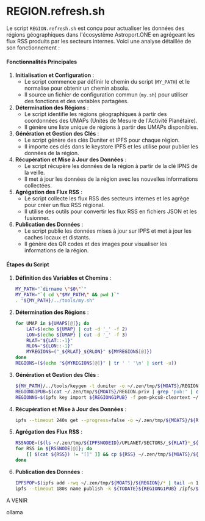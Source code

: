 # REGION.refresh.sh

Le script `REGION.refresh.sh` est conçu pour actualiser les données des régions géographiques dans l'écosystème Astroport.ONE en agrégeant les flux RSS produits par les secteurs internes. Voici une analyse détaillée de son fonctionnement :

#### Fonctionnalités Principales

1. **Initialisation et Configuration** :
   * Le script commence par définir le chemin du script (`MY_PATH`) et le normalise pour obtenir un chemin absolu.
   * Il source un fichier de configuration commun (`my.sh`) pour utiliser des fonctions et des variables partagées.
2. **Détermination des Régions** :
   * Le script identifie les régions géographiques à partir des coordonnées des UMAPs (Unités de Mesure de l'Activité Planétaire).
   * Il génère une liste unique de régions à partir des UMAPs disponibles.
3. **Génération et Gestion des Clés** :
   * Le script génère des clés Duniter et IPFS pour chaque région.
   * Il importe ces clés dans le keystore IPFS et les utilise pour publier les données de la région.
4. **Récupération et Mise à Jour des Données** :
   * Le script récupère les données de la région à partir de la clé IPNS de la veille.
   * Il met à jour les données de la région avec les nouvelles informations collectées.
5. **Agrégation des Flux RSS** :
   * Le script collecte les flux RSS des secteurs internes et les agrège pour créer un flux RSS régional.
   * Il utilise des outils pour convertir les flux RSS en fichiers JSON et les fusionner.
6. **Publication des Données** :
   * Le script publie les données mises à jour sur IPFS et met à jour les caches locaux et distants.
   * Il génère des QR codes et des images pour visualiser les informations de la région.

#### Étapes du Script

1.  **Définition des Variables et Chemins** :

    ```bash
    MY_PATH="`dirname \"$0\"`"
    MY_PATH="`( cd \"$MY_PATH\" && pwd )`"
    . "${MY_PATH}/../tools/my.sh"
    ```
2.  **Détermination des Régions** :

    ```bash
    for UMAP in ${UMAPS[@]}; do
        LAT=$(echo ${UMAP} | cut -d '_' -f 2)
        LON=$(echo ${UMAP} | cut -d '_' -f 3)
        RLAT="${LAT::-1}"
        RLON="${LON::-1}"
        MYREGIONS=("_${RLAT}_${RLON}" ${MYREGIONS[@]})
    done
    REGIONS=($(echo "${MYREGIONS[@]}" | tr ' ' '\n' | sort -u))
    ```
3.  **Génération et Gestion des Clés** :

    ```bash
    ${MY_PATH}/../tools/keygen -t duniter -o ~/.zen/tmp/${MOATS}/REGION.priv "${UPLANETNAME}${REGION}" "${UPLANETNAME}${REGION}"
    REGIONG1PUB=$(cat ~/.zen/tmp/${MOATS}/REGION.priv | grep 'pub:' | cut -d ' ' -f 2)
    REGIONNS=$(ipfs key import ${REGIONG1PUB} -f pem-pkcs8-cleartext ~/.zen/tmp/${MOATS}/REGION.priv)
    ```
4.  **Récupération et Mise à Jour des Données** :

    ```bash
    ipfs --timeout 240s get --progress=false -o ~/.zen/tmp/${MOATS}/${REGION}/ /ipns/${YESTERDATEREGIONNS}/
    ```
5.  **Agrégation des Flux RSS** :

    ```bash
    RSSNODE=($(ls ~/.zen/tmp/${IPFSNODEID}/UPLANET/SECTORS/_${RLAT}*_${RLON}*/_${RLAT}*_${RLON}*/_${RLAT}*_${RLON}*.week.rss.json 2>/dev/null))
    for RSS in ${RSSNODE[@]}; do
        [[ $(cat ${RSS}) != "[]" ]] && cp ${RSS} ~/.zen/tmp/${MOATS}/${REGION}/RSS/ && ${MY_PATH}/../tools/RSS2WEEKnewsfile.sh ${RSS} >> ~/.zen/tmp/${MOATS}/${REGION}/JOURNAL
    done
    ```
6.  **Publication des Données** :

    ```bash
    IPFSPOP=$(ipfs add -rwq ~/.zen/tmp/${MOATS}/${REGION}/* | tail -n 1)
    ipfs --timeout 180s name publish -k ${TODATE}${REGIONG1PUB} /ipfs/${IPFSPOP}
    ```

A VENIR

ollama
